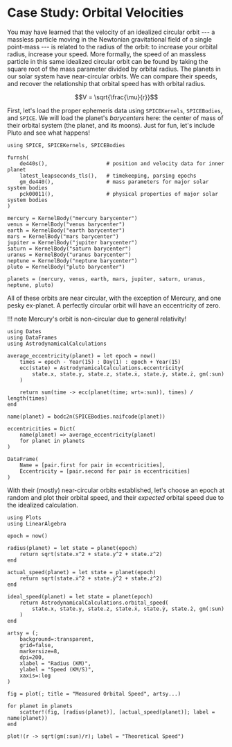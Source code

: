 # Case Study: Orbital Velocities

You may have learned that the velocity of an idealized circular orbit --- a 
massless particle moving in the Newtonian gravitational field of a single 
point-mass --- is related to the radius of the orbit: to increase your orbital 
radius, increase your speed. More formally, the speed of an massless particle in 
this same idealized circular orbit can be found by taking the square root of 
the mass parameter divided by orbital radius. The planets in our solar system 
have near-circular orbits. We can compare their speeds, and recover the 
relationship that orbital speed has with orbital radius. 

$$V = \sqrt{\frac{\mu}{r}}$$

First, let's load the proper ephemeris data using `SPICEKernels`,
`SPICEBodies`, and `SPICE`. We will load the planet's _barycenters_ here:
the center of mass of their orbital system (the planet, and its moons).
Just for fun, let's include Pluto and see what happens!

```@example orbit
using SPICE, SPICEKernels, SPICEBodies

furnsh(
    de440s(),                   # position and velocity data for inner planet    
    latest_leapseconds_tls(),   # timekeeping, parsing epochs
    gm_de440(),                 # mass parameters for major solar system bodies
    pck00011(),                 # physical properties of major solar system bodies
)

mercury = KernelBody("mercury barycenter")
venus = KernelBody("venus barycenter")
earth = KernelBody("earth barycenter")
mars = KernelBody("mars barycenter")
jupiter = KernelBody("jupiter barycenter")
saturn = KernelBody("saturn barycenter")
uranus = KernelBody("uranus barycenter")
neptune = KernelBody("neptune barycenter")
pluto = KernelBody("pluto barycenter")

planets = (mercury, venus, earth, mars, jupiter, saturn, uranus, neptune, pluto)
```

All of these orbits are near circular, with the exception of Mercury, and one 
pesky ex-planet. A perfectly circular orbit will have an eccentricity of zero. 

!!! note
    Mercury's orbit is non-circular due to general relativity!

```@example orbit
using Dates
using DataFrames
using AstrodynamicalCalculations

average_eccentricity(planet) = let epoch = now()
    times = epoch - Year(15) : Day(1) : epoch + Year(15)
    ecc(state) = AstrodynamicalCalculations.eccentricity(
        state.x, state.y, state.z, state.ẋ, state.ẏ, state.ż, gm(:sun)
    )

    return sum(time -> ecc(planet(time; wrt=:sun)), times) / length(times)
end

name(planet) = bodc2n(SPICEBodies.naifcode(planet))

eccentricities = Dict(
    name(planet) => average_eccentricity(planet)
    for planet in planets
)

DataFrame(
    Name = [pair.first for pair in eccentricities], 
    Eccentricity = [pair.second for pair in eccentricities]
)
```

With their (mostly) near-circular orbits established, let's choose an epoch at 
random and plot their orbital speed, and their _expected_ orbital speed due to 
the idealized calculation. 

```@example orbit
using Plots
using LinearAlgebra

epoch = now()

radius(planet) = let state = planet(epoch)
    return sqrt(state.x^2 + state.y^2 + state.z^2)
end

actual_speed(planet) = let state = planet(epoch)
    return sqrt(state.ẋ^2 + state.ẏ^2 + state.ż^2)
end

ideal_speed(planet) = let state = planet(epoch)
    return AstrodynamicalCalculations.orbital_speed(
        state.x, state.y, state.z, state.ẋ, state.ẏ, state.ż, gm(:sun)
    )
end

artsy = (;
    background=:transparent,
    grid=false,
    markersize=8,
    dpi=200,
    xlabel = "Radius (KM)",
    ylabel = "Speed (KM/S)",
    xaxis=:log
)

fig = plot(; title = "Measured Orbital Speed", artsy...)

for planet in planets
    scatter!(fig, [radius(planet)], [actual_speed(planet)]; label = name(planet))
end

plot!(r -> sqrt(gm(:sun)/r); label = "Theoretical Speed")
```

